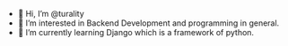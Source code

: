 - 👋 Hi, I’m @turality
- 👀 I’m interested in Backend Development and programming in general. 
- 🌱 I’m currently learning Django which is a framework of python.
